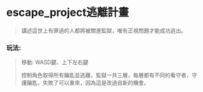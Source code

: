# escape_project逃離計畫
>
> 講述這世上有罪過的人都將被關進監獄，唯有正視問題才能成功逃出。

### 玩法:
> 移動: WASD鍵、上下左右鍵
>
> 控制角色取得所有鑰匙並逃離，監獄一共三層，每層都有不同的看守者，守護鑰匙，失敗了可以重來，因為這是改過自新的機會。
